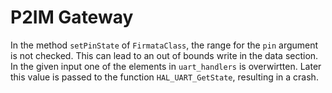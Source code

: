 # P2IM Gateway
In the method `setPinState` of `FirmataClass`, the range for the `pin` argument is not checked.
This can lead to an out of bounds write in the data section.
In the given input one of the elements in `uart_handlers` is overwirtten.
Later this value is passed to the function `HAL_UART_GetState`, resulting in a crash.
